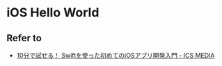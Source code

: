 # iOS Hello World

## Refer to

- [10分で試せる！ Swiftを使った初めてのiOSアプリ開発入門 - ICS MEDIA](https://ics.media/entry/6439)
